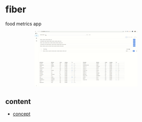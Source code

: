 # fiber

food metrics app

<div align="center">
  <a href="./doc/resources/app-1.gif">
  <img width="64%" src="./doc/resources/app-1.gif"></img>
  </a>
</div>


## content

- [concept](./doc/concept/concept.md)


